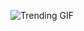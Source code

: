 ![Trending GIF](https://media0.giphy.com/media/v1.Y2lkPThiYjIxNzcyaXlqZmhxc3Y1czNtcWZhMzB4Y2k3Y296aHBycHJxcXhkZGNiNHVhcSZlcD12MV9naWZzX3NlYXJjaCZjdD1n/rplvK3z0IzLqBxVJWk/giphy.gif)
